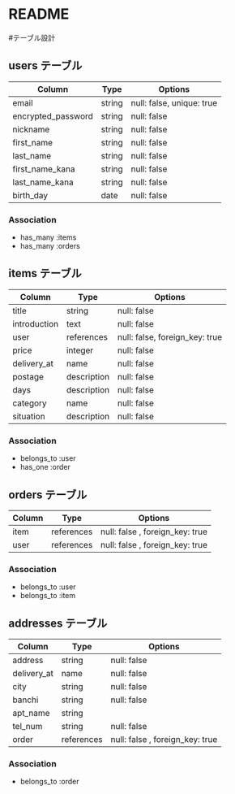 # README

#テーブル設計

## users テーブル

| Column             | Type   | Options                   |
| ------------------ | ------ | ------------------------- |
| email              | string | null: false, unique: true |
| encrypted_password | string | null: false               |
| nickname           | string | null: false               |
| first_name         | string | null: false               |      
| last_name          | string | null: false               |
| first_name_kana    | string | null: false               |
| last_name_kana     | string | null: false               |
| birth_day          | date   | null: false               |

### Association

 - has_many :items
 - has_many :orders

## items テーブル

| Column             | Type        | Options                         |
| ------------------ | ----------- | ------------------------------- |
| title              | string      | null: false                     |
| introduction       | text        | null: false                     |
| user               | references  | null: false, foreign_key: true  |
| price              | integer     | null: false                     |
| delivery_at        | name        | null: false                     |
| postage            | description | null: false                     |
| days               | description | null: false                     |
| category           | name        | null: false                     |
| situation          | description | null: false                     |



### Association

 - belongs_to :user
 - has_one :order

## orders テーブル

| Column    | Type       | Options                         |
| --------- | ---------- | ------------------------------- |
| item      | references | null: false , foreign_key: true |
| user      | references | null: false , foreign_key: true |

### Association

 - belongs_to :user
 - belongs_to :item

## addresses テーブル

| Column      | Type       | Options                         |
| ----------- | ---------- | ------------------------------- |
| address     | string     | null: false                     |
| delivery_at | name       | null: false                     |
| city        | string     | null: false                     |
| banchi      | string     | null: false                     |
| apt_name    | string     |                                 |
| tel_num     | string     | null: false                     |
| order       | references | null: false , foreign_key: true |

### Association

 - belongs_to :order